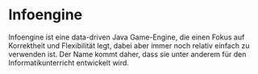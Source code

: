 # Infoengine

Infoengine ist eine data-driven Java Game-Engine, die einen Fokus auf Korrektheit und Flexibilität legt, dabei aber immer noch relativ einfach zu verwenden ist. Der Name kommt daher, dass sie unter anderem für den Informatikunterricht entwickelt wird.
